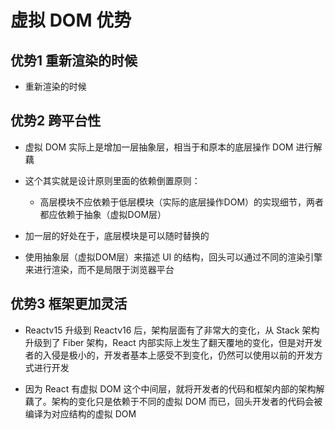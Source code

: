 # 虚拟 DOM 优势

## 优势1 重新渲染的时候

+ 重新渲染的时候

## 优势2 跨平台性

+ 虚拟 DOM 实际上是增加一层抽象层，相当于和原本的底层操作 DOM 进行解藕

+ 这个其实就是设计原则里面的依赖倒置原则：

  + 高层模块不应依赖于低层模块（实际的底层操作DOM）的实现细节，两者都应依赖于抽象（虚拟DOM层）

+ 加一层的好处在于，底层模块是可以随时替换的
+ 使用抽象层（虚拟DOM层）来描述 UI 的结构，回头可以通过不同的渲染引擎来进行渲染，而不是局限于浏览器平台

## 优势3 框架更加灵活

+ Reactv15 升级到 Reactv16 后，架构层面有了非常大的变化，从 Stack 架构升级到了 Fiber 架构，React 内部实际上发生了翻天覆地的变化，但是对开发者的入侵是极小的，开发者基本上感受不到变化，仍然可以使用以前的开发方式进行开发

+ 因为 React 有虚拟 DOM 这个中间层，就将开发者的代码和框架内部的架构解藕了。架构的变化只是依赖于不同的虚拟 DOM 而已，回头开发者的代码会被编译为对应结构的虚拟 DOM
